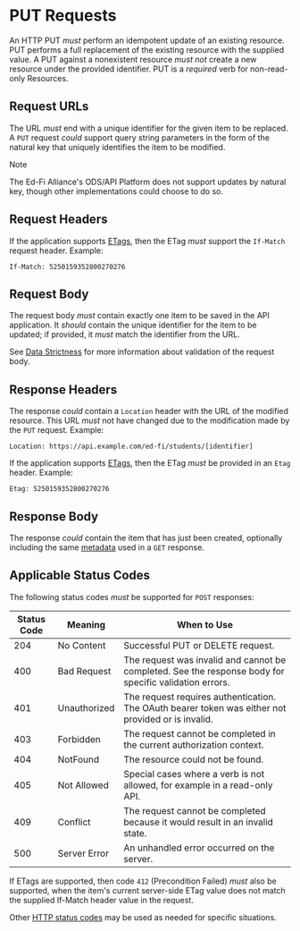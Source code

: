 # PUT Requests

An HTTP PUT _must_ perform an idempotent update of an existing resource. PUT
performs a full replacement of the existing resource with the supplied value. A
PUT against a nonexistent resource _must not_ create a new resource under the
provided identifier. PUT is a _required_ verb for non-read-only Resources.

## Request URLs

The URL _must_ end with a unique identifier for the given item to be replaced. A
`PUT` request _could_ support query string parameters in the form of the natural
key that uniquely identifies the item to be modified.

> [!NOTE]
> The Ed-Fi Alliance's ODS/API Platform does not support updates by natural key,
> though other implementations could choose to do so.

## Request Headers

If the application supports [ETags](./REST-API.md#etags), then the ETag _must_
support the `If-Match` request header. Example:

`If-Match: 5250159352800270276`

## Request Body

The request body _must_ contain exactly one item to be saved in the API
application. It _should_ contain the unique identifier for the item to be
updated; if provided, it _must_ match the identifier from the URL.

See [Data Strictness](./DATA-STRICTNESS.md) for more information about
validation of the request body.

## Response Headers

The response _could_ contain a `Location` header with the URL of the modified
resource. This URL _must_ not have changed due to the modification made by the
`PUT` request. Example:

```none
Location: https://api.example.com/ed-fi/students/[identifier]
```

If the application supports [ETags](./REST-API.md#etags), then the ETag _must_
be provided in an `Etag` header. Example:

```none
Etag: 5250159352800270276
```

## Response Body

The response _could_ contain the item that has just been created, optionally
including the same [metadata](./GET-REQUESTS.md#metadata) used in a `GET`
response.

## Applicable Status Codes

The following status codes _must_ be supported for `POST` responses:

| Status Code | Meaning      | When to Use                                                                                            |
| ----------- | ------------ | ------------------------------------------------------------------------------------------------------ |
| 204         | No Content   | Successful PUT or DELETE request.                                                                      |
| 400         | Bad Request  | The request was invalid and cannot be completed. See the response body for specific validation errors. |
| 401         | Unauthorized | The request requires authentication. The OAuth bearer token was either not provided or is invalid.     |
| 403         | Forbidden    | The request cannot be completed in the current authorization context.                                  |
| 404         | NotFound     | The resource could not be found.                                                                       |
| 405         | Not Allowed  | Special cases where a verb is not allowed, for example in a read-only API.                             |
| 409         | Conflict     | The request cannot be completed because it would result in an invalid state.                           |
| 500         | Server Error | An unhandled error occurred on the server.                                                             |

If ETags are supported, then code `412` (Precondition Failed) _must_ also be
supported, when the item's current server-side ETag value does not match the
supplied If-Match header value in the request.

Other [HTTP status codes](./REST-API.md#status-codes) may be used as needed for
specific situations.

